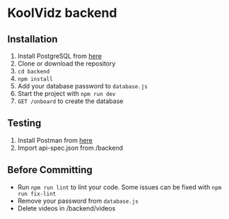 # KoolVidz backend

## Installation

 1. Install PostgreSQL from [here](https://www.postgresql.org/download/)
 2. Clone or download the repository
 3. `cd backend`
 4. `npm install`
 5. Add your database password to `database.js`
 6. Start the project with `npm run dev`
 7. `GET /onboard` to create the database

## Testing

 1. Install Postman from [here](https://www.postman.com/downloads/)
 2. Import api-spec.json from /backend

## Before Committing

 - Run `npm run lint` to lint your code. Some issues can be fixed with `npm run fix-lint`
 - Remove your password from `database.js`
 - Delete videos in /backend/videos
